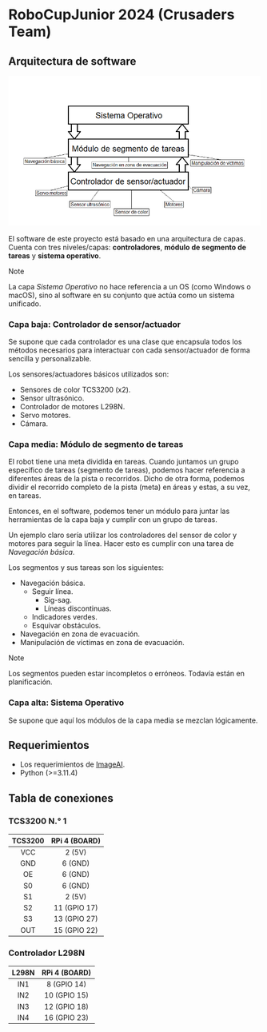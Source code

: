 # RoboCupJunior 2024 (Crusaders Team)

## Arquitectura de software

![Arquitectura de capas](./public/aquitectura_de_software.png)

El software de este proyecto está basado en una arquitectura de capas. Cuenta con tres niveles/capas: **controladores**, **módulo de segmento de tareas** y **sistema operativo**.

> [!NOTE]
> La capa *Sistema Operativo* no hace referencia a un OS (como Windows o macOS), sino al software en su conjunto que actúa como un sistema unificado.

### Capa baja: Controlador de sensor/actuador

Se supone que cada controlador es una clase que encapsula todos los métodos necesarios para interactuar con cada sensor/actuador de forma sencilla y personalizable.

Los sensores/actuadores básicos utilizados son:

- Sensores de color TCS3200 (x2).
- Sensor ultrasónico.
- Controlador de motores L298N.
- Servo motores.
- Cámara.

### Capa media: Módulo de segmento de tareas

El robot tiene una meta dividida en tareas. Cuando juntamos un grupo específico de tareas (segmento de tareas), podemos hacer referencia a diferentes áreas de la pista o recorridos. Dicho de otra forma, podemos dividir el recorrido completo de la pista (meta) en áreas y estas, a su vez, en tareas.

Entonces, en el software, podemos tener un módulo para juntar las herramientas de la capa baja y cumplir con un grupo de tareas.

Un ejemplo claro sería utilizar los controladores del sensor de color y motores para seguir la línea. Hacer esto es cumplir con una tarea de *Navegación básica*.

Los segmentos y sus tareas son los siguientes:

- Navegación básica.
  - Seguir línea.
    - Sig-sag.
    - Líneas discontinuas.
  - Indicadores verdes.
  - Esquivar obstáculos.
- Navegación en zona de evacuación.
- Manipulación de víctimas en zona de evacuación.

> [!NOTE]
> Los segmentos pueden estar incompletos o erróneos. Todavía están en planificación.

### Capa alta: Sistema Operativo

Se supone que aquí los módulos de la capa media se mezclan lógicamente.

## Requerimientos
* Los requerimientos de [ImageAI](https://imageai.readthedocs.io/en/latest/).
* Python (>=3.11.4)

## Tabla de conexiones

### TCS3200 N.° 1

| TCS3200 | RPi 4 (BOARD) |
|:-------:|:-------------:|
|   VCC   |    2 (5V)     |
|   GND   |    6 (GND)    |
|    OE   |    6 (GND)    |
|    S0   |    6 (GND)    |
|    S1   |     2 (5V)    |
|    S2   |  11 (GPIO 17) |
|    S3   |  13 (GPIO 27) |
|   OUT   |  15 (GPIO 22) |

### Controlador L298N
| L298N | RPi 4 (BOARD) |
|:-----:|:-------------:|
| IN1 | 8 (GPIO 14) |
| IN2 | 10 (GPIO 15) |
| IN3 | 12 (GPIO 18) |
| IN4 | 16 (GPIO 23) |